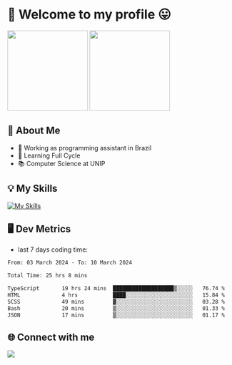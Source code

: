 # 🎉 Welcome to my profile 😛

<div>
  <img height="180em" src="https://github-readme-stats.vercel.app/api?username=VinicciusSantos&show_icons=true&icon_color=fff&include_all_commits=true&count_private=true&bg_color=30,000,000&title_color=fff&text_color=fff"/>
  <img height="180em" src="https://github-readme-stats.vercel.app/api/top-langs/?username=VinicciusSantos&langs_count=8&layout=compact&include_all_commits=true&count_private=true&bg_color=30,000,000&title_color=fff&text_color=fff"/>
</div>

## 📖 About Me
- 🔭 Working as programming assistant in Brazil
- 🌱 Learning Full Cycle
- 📚 Computer Science at UNIP

## 💡 My Skills

[![My Skills](https://skills.thijs.gg/icons?i=angular,react,styledcomponents,jest,html,css,sass,bootstrap,ts,js,go,nodejs,express,nestjs,git,c,py,postgres,mysql,sqlite,docker,graphql)](https://github.com/VinicciusSantos)

## 🖥️ Dev Metrics

- last 7 days coding time:

<!--START_SECTION:waka-->

```txt
From: 03 March 2024 - To: 10 March 2024

Total Time: 25 hrs 8 mins

TypeScript       19 hrs 24 mins  ███████████████████▒░░░░░   76.74 %
HTML             4 hrs           ████░░░░░░░░░░░░░░░░░░░░░   15.84 %
SCSS             49 mins         ▓░░░░░░░░░░░░░░░░░░░░░░░░   03.28 %
Bash             20 mins         ▒░░░░░░░░░░░░░░░░░░░░░░░░   01.33 %
JSON             17 mins         ▒░░░░░░░░░░░░░░░░░░░░░░░░   01.17 %
```

<!--END_SECTION:waka-->

## 🌐 Connect with me

<a href="https://www.linkedin.com/in/vinicius-guedes-b817aa223/"><img src="https://img.shields.io/badge/LinkedIn-0077B5?style=for-the-badge&logo=linkedin&logoColor=white"/></a>

